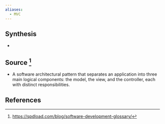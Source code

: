 ```yaml
---
aliases:
  - MVC
---
```

## Synthesis
- 
## Source [^1]
- A software architectural pattern that separates an application into three main logical components: the model, the view, and the controller, each with distinct responsibilities.
## References

[^1]: https://spdload.com/blog/software-development-glossary/